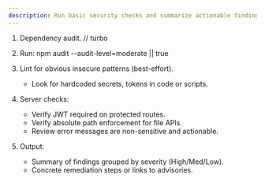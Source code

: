 ```yaml
---
description: Run basic security checks and summarize actionable findings
---
```


1. Dependency audit.
// turbo
2. Run: npm audit --audit-level=moderate || true

3. Lint for obvious insecure patterns (best-effort).
   - Look for hardcoded secrets, tokens in code or scripts.

4. Server checks:
   - Verify JWT required on protected routes.
   - Verify absolute path enforcement for file APIs.
   - Review error messages are non-sensitive and actionable.

5. Output:
   - Summary of findings grouped by severity (High/Med/Low).
   - Concrete remediation steps or links to advisories.